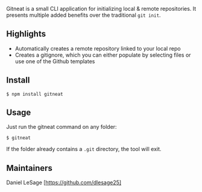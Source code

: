 Gitneat is a small CLI application for initializing local &amp; remote repositories. It presents multiple added benefits over the traditional `git init`.

## Highlights

-   Automatically creates a remote repository linked to your local repo
-   Creates a gitignore, which you can either populate by selecting files or use one of the Github templates

## Install

```console
$ npm install gitneat
```

## Usage

Just run the gitneat command on any folder:

```console
$ gitneat
```

If the folder already contains a `.git` directory, the tool will exit.

## Maintainers

Daniel LeSage [https://github.com/dlesage25]
